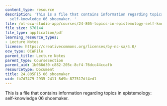 ```yaml
---
content_type: resource
description: 'This is a file that contains information regarding topics in epistemology:
  self-knowledge 06 shoemaker. '
file: /ol-ocw-studio-app/courses/24-805-topics-in-epistemology-self-knowledge-fall-2015/fb7d7479293524118d9b877517df4ed1_MIT24_805F15_06Shoe.pdf
file_size: 670144
file_type: application/pdf
learning_resource_types:
- Lecture Notes
license: https://creativecommons.org/licenses/by-nc-sa/4.0/
ocw_type: OCWFile
parent_title: Lecture Notes
parent_type: CourseSection
parent_uid: 1b066d30-c882-205c-8cf4-76dcc44ccafb
resourcetype: Document
title: 24.805F15 06 shoemaker
uid: fb7d7479-2935-2411-8d9b-877517df4ed1
---
```

This is a file that contains information regarding topics in epistemology: self-knowledge 06 shoemaker. 